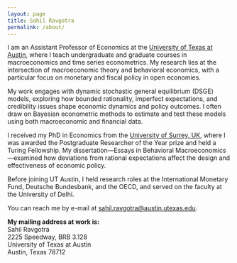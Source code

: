 ```yaml
---
layout: page
title: Sahil Ravgotra
permalink: /about/
---
```


<!-- <img src="{{ site.baseurl }}/assets/img/posts/jgscott201802.png" ALIGN="right" style="margin:10px 15px"/> -->


I am an Assistant Professor of Economics at the [University of Texas at Austin](https://liberalarts.utexas.edu/economics/faculty/sr55289), where I teach undergraduate and graduate courses in macroeconomics and time series econometrics. My research lies at the intersection of macroeconomic theory and behavioral economics, with a particular focus on monetary and fiscal policy in open economies.

My work engages with dynamic stochastic general equilibrium (DSGE) models, exploring how bounded rationality, imperfect expectations, and credibility issues shape economic dynamics and policy outcomes. I often draw on Bayesian econometric methods to estimate and test these models using both macroeconomic and financial data.

I received my PhD in Economics from the [University of Surrey, UK](https://www.surrey.ac.uk/economics), where I was awarded the Postgraduate Researcher of the Year prize and held a Turing Fellowship. My dissertation—Essays in Behavioral Macroeconomics—examined how deviations from rational expectations affect the design and effectiveness of economic policy.

Before joining UT Austin, I held research roles at the International Monetary Fund, Deutsche Bundesbank, and the OECD, and served on the faculty at the University of Delhi. 

You can reach me by e-mail at [sahil.ravgotra@austin.utexas.edu](mailto:sahil.ravgotra@austin.utexas.edu).  

**My mailing address at work is:**  
Sahil Ravgotra  
2225 Speedway, BRB 3.128  
University of Texas at Austin  
Austin, Texas 78712   


